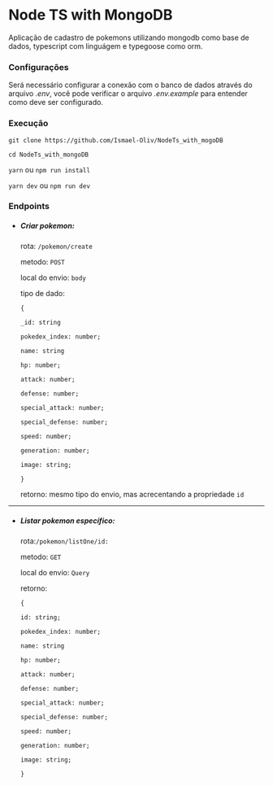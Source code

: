 # Node TS with MongoDB

Aplicação de cadastro de pokemons utilizando mongodb como base de dados, typescript com linguágem e typegoose como orm.

### Configurações

Será necessário configurar a conexão com o banco de dados através do arquivo _.env_, você pode verificar o arquivo _.env.example_ para entender como deve ser configurado.

### Execução

`git clone https://github.com/Ismael-Oliv/NodeTs_with_mogoDB`

`cd NodeTs_with_mongoDB`

`yarn` ou `npm run install`

`yarn dev` ou `npm run dev`

### Endpoints

- ##### Criar pokemon:

  rota: `/pokemon/create`

  metodo: `POST`

  local do envio: `body`

  tipo de dado:

   `{`

  `_id: string`

   `pokedex_index: number;`

   `name: string`

   `hp: number;`

   `attack: number;`

   `defense: number;`

   `special_attack: number;`

   `special_defense: number;`

   `speed: number;`

   `generation: number;`

   `image: string;` <!--Url da imagem-->

   `}`
  
  retorno: mesmo tipo do envio, mas acrecentando a propriedade `id`

---

- ##### Listar pokemon específico:

  rota:`/pokemon/listOne/id:`

  metodo: `GET`

  local do envio: `Query`

  retorno:

   `{`

   `id: string;`

   `pokedex_index: number;`

   `name: string`

   `hp: number;`

   `attack: number;`

   `defense: number;`

   `special_attack: number;`

   `special_defense: number;`

   `speed: number;`

   `generation: number;`

   `image: string;`

   `}`

